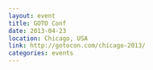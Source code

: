 ```yaml
---
layout: event
title: GOTO Conf
date: 2013-04-23
location: Chicago, USA
link: http://gotocon.com/chicago-2013/
categories: events
---
```

